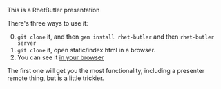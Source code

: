 This is a RhetButler presentation

There's three ways to use it:

0. `git clone` it, and then `gem install rhet-butler` and then `rhet-butler server`
0. `git clone` it, open static/index.html in a browser.
0. You can see it [in your browser](http://nyarly.github.io/UnitTestingJavaScript)

The first one will get you the most functionality, including a presenter remote thing, but is a little trickier.
